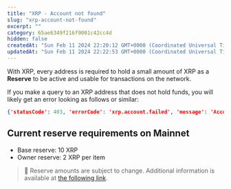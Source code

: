 ```yaml
---
title: "XRP - Account not found"
slug: "xrp-account-not-found"
excerpt: ""
category: 65ae6349f216f9001c42cc4d
hidden: false
createdAt: "Sun Feb 11 2024 22:20:12 GMT+0000 (Coordinated Universal Time)"
updatedAt: "Sun Feb 11 2024 22:22:53 GMT+0000 (Coordinated Universal Time)"
---
```

With XRP, every address is required to hold a small amount of XRP as a **Reserve** to be active and usable for transactions on the network.

If you make a query to an XRP address that does not hold funds, you will likely get an error looking as follows or similar:

```json JSON
{'statusCode': 403, 'errorCode': 'xrp.account.failed', 'message': 'Account not found. Code: 19'}
```

## Current reserve requirements on Mainnet

- Base reserve: 10 XRP
- Owner reserve: 2 XRP per item

> 📘 Reserve amounts are subject to change. Additional information is available at [the following link](https://xrpl.org/reserves.html).
